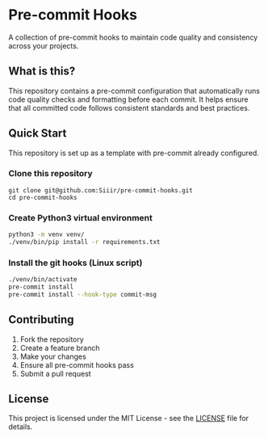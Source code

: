 # Pre-commit Hooks

A collection of pre-commit hooks to maintain code quality and consistency across your projects.

## What is this?

This repository contains a pre-commit configuration that automatically runs code quality checks and formatting before each commit. It helps ensure that all committed code follows consistent standards and best practices.

## Quick Start

This repository is set up as a template with pre-commit already configured.

### Clone this repository
```shell
git clone git@github.com:Siiir/pre-commit-hooks.git
cd pre-commit-hooks
```

### Create Python3 virtual environment
```bash
python3 -m venv venv/
./venv/bin/pip install -r requirements.txt
```

### Install the git hooks (Linux script)
```bash
./venv/bin/activate
pre-commit install
pre-commit install --hook-type commit-msg
```

## Contributing

1. Fork the repository
2. Create a feature branch
3. Make your changes
4. Ensure all pre-commit hooks pass
5. Submit a pull request

## License

This project is licensed under the MIT License - see the [LICENSE](LICENSE) file for details.
